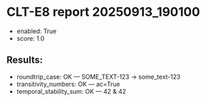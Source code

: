 # CLT-E8 report 20250913_190100
- enabled: True
- score: 1.0
## Results:
- roundtrip_case: OK — SOME_TEXT-123 -> some_text-123
- transitivity_numbers: OK — ac=True
- temporal_stability_sum: OK — 42 & 42
